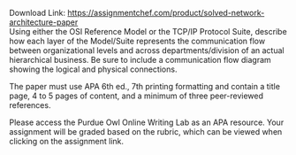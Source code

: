 Download Link: https://assignmentchef.com/product/solved-network-architecture-paper
<br>
Using either the OSI Reference Model or the TCP/IP Protocol Suite, describe how each layer of the Model/Suite represents the communication flow between organizational levels and across departments/division of an actual hierarchical business. Be sure to include a communication flow diagram showing the logical and physical connections.

The paper must use APA 6th ed., 7th printing formatting and contain a title page, 4 to 5 pages of content, and a minimum of three peer-reviewed references.

Please access the Purdue Owl Online Writing Lab as an APA resource. Your assignment will be graded based on the rubric, which can be viewed when clicking on the assignment link.

<iframe title="TCP/IP and the OSI Model Explained!" width="980" height="735" frameborder="0" allow="accelerometer; autoplay; clipboard-write; encrypted-media; gyroscope; picture-in-picture" allowfullscreen data-src="https://www.youtube.com/embed/e5DEVa9eSN0?feature=oembed" class="lazyload" src="data:image/gif;base64,R0lGODlhAQABAAAAACH5BAEKAAEALAAAAAABAAEAAAICTAEAOw=="></iframe>